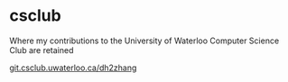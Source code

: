 # csclub
Where my contributions to the University of Waterloo Computer Science Club are retained

[git.csclub.uwaterloo.ca/dh2zhang](https://git.csclub.uwaterloo.ca/dh2zhang?tab=activity)
